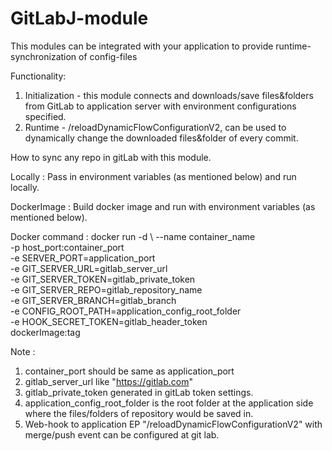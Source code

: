 # GitLabJ-module
This modules can be integrated with your application to provide runtime-synchronization of config-files

Functionality:
1. Initialization - this module connects and downloads/save files&folders from GitLab to application server with environment configurations specified.
2. Runtime - /reloadDynamicFlowConfigurationV2, can be used to dynamically change the downloaded files&folder of every commit.

How to sync any repo in gitLab with this module.

Locally : Pass in environment variables (as mentioned below) and run locally.

DockerImage : Build docker image and run with environment variables (as mentioned below).

Docker command :
docker run -d \ 
--name container_name \
-p host_port:container_port \
-e SERVER_PORT=application_port \
-e GIT_SERVER_URL=gitlab_server_url \
-e GIT_SERVER_TOKEN=gitlab_private_token \
-e GIT_SERVER_REPO=gitlab_repository_name \
-e GIT_SERVER_BRANCH=gitlab_branch \
-e CONFIG_ROOT_PATH=application_config_root_folder \
-e HOOK_SECRET_TOKEN=gitlab_header_token \
dockerImage:tag

Note :
1. container_port should be same as application_port
2. gitlab_server_url like "https://gitlab.com"
3. gitlab_private_token generated in gitLab token settings.
4. application_config_root_folder is the root folder at the application side where the files/folders of repository would be saved in.
5. Web-hook to application EP "/reloadDynamicFlowConfigurationV2" with merge/push event can be configured at git lab.